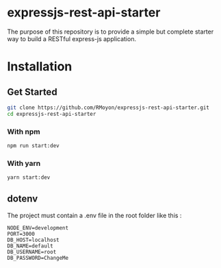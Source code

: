 # expressjs-rest-api-starter
The purpose of this repository is to provide a simple but complete starter way to build a RESTful express-js application.  

# Installation
## Get Started
```sh
git clone https://github.com/RMoyon/expressjs-rest-api-starter.git
cd expressjs-rest-api-starter
```

### With npm  
```sh
npm run start:dev
```  

### With yarn
```sh
yarn start:dev
```  

## dotenv

The project must contain a .env file in the root folder like this :  

```text
NODE_ENV=development
PORT=3000
DB_HOST=localhost
DB_NAME=default
DB_USERNAME=root
DB_PASSWORD=ChangeMe
```  
